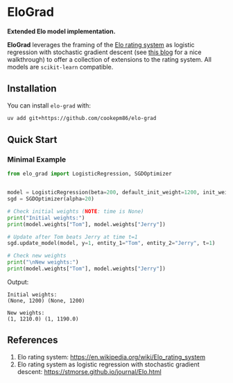 # EloGrad

**Extended Elo model implementation.**

**EloGrad** leverages the framing of the 
[Elo rating system](https://en.wikipedia.org/wiki/Elo_rating_system)
as logistic regression with stochastic gradient descent
(see [this blog](https://stmorse.github.io/journal/Elo.html) for a nice walkthrough)
to offer a collection of extensions to the rating system.
All models are `scikit-learn` compatible.

## Installation

You can install `elo-grad` with:
```bash
uv add git+https://github.com/cookepm86/elo-grad
```

## Quick Start

### Minimal Example

```python
from elo_grad import LogisticRegression, SGDOptimizer


model = LogisticRegression(beta=200, default_init_weight=1200, init_weights=None)
sgd = SGDOptimizer(alpha=20)

# Check initial weights (NOTE: time is None)
print("Initial weights:")
print(model.weights["Tom"], model.weights["Jerry"])

# Update after Tom beats Jerry at time t=1
sgd.update_model(model, y=1, entity_1="Tom", entity_2="Jerry", t=1)

# Check new weights
print("\nNew weights:")
print(model.weights["Tom"], model.weights["Jerry"])
```

Output:
```
Initial weights:
(None, 1200) (None, 1200)

New weights:
(1, 1210.0) (1, 1190.0)
```

## References

1. Elo rating system: https://en.wikipedia.org/wiki/Elo_rating_system
2. Elo rating system as logistic regression with stochastic gradient descent: https://stmorse.github.io/journal/Elo.html
